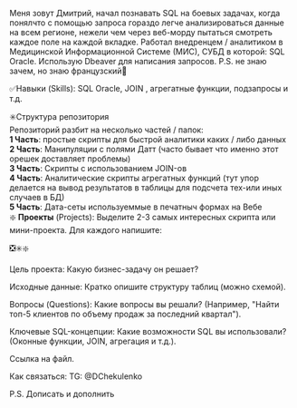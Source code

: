 Меня зовут Дмитрий, начал познавать SQL на боевых задачах, когда понялчто с помощью запроса гораздо легче анализироваться данные на всем регионе, нежели чем через веб-морду пытаться смотреть каждое поле на каждой вкладке. Работал внедренцем / аналитиком в Медицинской Информационной Системе (МИС), СУБД в которой: SQL Oracle. Использую Dbeaver для написания запросов.
P.S. не знаю зачем, но знаю французский🥐

✅Навыки (Skills): SQL Oracle, JOIN , агрегатные функции, подзапросы и т.д.

✳️Структура репозитория  
Репозиторий разбит на несколько частей / папок:  
  **1 Часть**: простые скрипты для быстрой аналитики каких / либо данных  
  **2 Часть**: Манипуляции с полями Датт (часто бывает что именно этот орешек доставляет проблемы)  
  **3 Часть**: Скрипты с использованием JOIN-ов  
  **4 Часть**: Аналитические скрипты агрегатных функций (тут упор делается на вывод результатов в таблицы для подсчета тех-или иных случаев в БД)  
  **5 Часть**: Дата-сеты используеммые в печатныч формах на Вебе  
 ❇️ **Проекты** (Projects): Выделите 2-3 самых интересных скрипта или мини-проекта. Для каждого напишите:

❎✳️❇️

Цель проекта: Какую бизнес-задачу он решает?

Исходные данные: Кратко опишите структуру таблиц (можно схемой).

Вопросы (Questions): Какие вопросы вы решали? (Например, "Найти топ-5 клиентов по объему продаж за последний квартал").

Ключевые SQL-концепции: Какие возможности SQL вы использовали? (Оконные функции, JOIN, агрегация и т.д.).

Ссылка на файл.


Как связаться: TG: @DChekulenko

P.S. Дописать и дополнить
